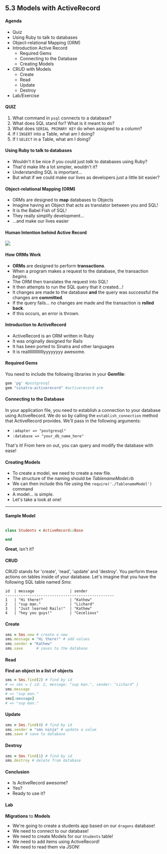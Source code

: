 
## 5.3 Models with ActiveRecord

#### Agenda

* Quiz
* Using Ruby to talk to databases
* Object-relational Mapping (ORM)
* Introduction Active Record
  * Required Gems
  * Connecting to the Database
  * Creating Models
* CRUD with Models
  * Create
  * Read
  * Update
  * Destroy
* Lab/Exercise

#### QUIZ
1.	What command in `psql` connects to a database?
2.	What does SQL stand for? What is it meant to do?
3.  What does `SERIAL PRIMARY KEY` do when assigned to a column?
4.  If I `INSERT` into a Table, what am I doing?
5.  If I `SELECT` in a Table, what am I doing?

#### Using Ruby to talk to databases

* Wouldn't it be nice if you could just *talk* to databases using Ruby?
* That'd make life a lot simpler, wouldn't it?
* Understanding SQL is important...
* But what if we could make our lives as developers just a little bit easier?


#### Object-relational Mapping (ORM)

* ORMs are designed to **map** databases to Objects
* Imagine having an Object that acts as translator between you and SQL!
* It is the Babel Fish of SQL!
* They really simplify development...
* ...and make our lives easier

#### Human Intention behind Active Record

<img src='http://ga-chicago.github.io/resources/05_sql/sql_orm.png'>


#### How ORMs Work

* **ORMs** are designed to perform **transactions**.
* When a program makes a request to the database, the transaction *begins*.
* The ORM then translates the request into SQL!
* It then attempts to run the SQL query that it created...!
* It changes are made to the database **and** the query was successful the changes are **committed**.
* If the query fails... no changes are made and the transaction is **rolled back**.
* If this occurs, an error is thrown.


#### Introduction to ActiveRecord

* ActiveRecord is an ORM written in Ruby
* It was originally designed for Rails
* It has been ported to Sinatra and other languages
* It is realllllllllllllllyyyyyyyy awesome.



#### Required Gems

You need to include the following libraries in your **Gemfile**:

```ruby
gem 'pg' #postgresql
gem "sinatra-activerecord" #activerecord orm
```



#### Connecting to the Database

In your application file, you need to establish a connection to your database using ActiveRecord. We do so by calling the `establish_connection` method that ActiveRecord provides. We'll pass in the following arguments:

- `:adapter => "postgresql"`
- `:database => "your_db_name_here"`

That's it! From here on out, you can query and modify the database with ease!



#### Creating Models

* To create a model, we need to create a new file.
* The structure of the naming should be *TablenameModel.rb*
* We can then include this file using the `require('./TablenameModel')` command
* A model... is simple.
* Let's take a look at one!

---

#### Sample Model

```ruby

class Students < ActiveRecord::Base

end
```

**Great**, isn't it?


#### CRUD

CRUD stands for 'create', 'read', 'update' and 'destroy'. You perform these actions on tables inside of your database. Let's imagine that you have the following SQL table named *Sms*:

```
id  | message                | sender
-------------------------------------------------
1   | "Hi there!"            | "Kathew"
2   | "sup man."             | "Lichard"
3   | "Just learned Rails!"  | "Kathew"
4   | "hey you guys!"        | "Cecelious"
```


#### Create
```ruby
sms = Sms.new # create a new
sms.message = "Hi there!" # add values
sms.sender = "Kathew"
sms.save      # saves to the database
```


#### Read

**Find an object in a list of objects**

```ruby
sms = Sms.find(2) # find by id
# => sms = { id: 2, message: "sup man.", sender: "Lichard" }
sms.message
# => "sup man."
sms[:message]
# => "sup man."
```



#### Update
```ruby
sms = Sms.find(4) # find by id
sms.sender = "sms ninja" # update a value
sms.save # save to database
```



#### Destroy
```ruby
sms = Sms.find(1) # find by id
sms.destroy # delete from database
```




#### Conclusion

* Is ActiveRecord awesome?
* Yes?
* Ready to use it?



#### Lab

**Migrations** to **Models**

- We're going to create a students app based on our `dragons` database!
- We need to connect to our database!
- We need to create Models for our `Students` table!
- We need to add items using ActiveRecord!
- We need to read them via JSON!
